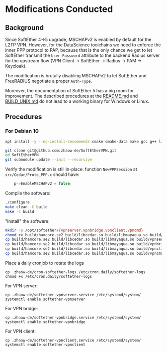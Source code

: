 # Modifications Conducted

## Background

Since SoftEther 4->5 upgrade, MSCHAPv2 is enabled by default for the L2TP VPN. However, for the DataScience toolchains
we need to enforce the inner PPP protocol to PAP, because that is the only chance we get to let SoftEther transmit the
`User-Password` attribute to the backend Radius server for the upstream flow (VPN Client -> SoftEther -> Radius -> PAM -> Keycloak).

The modification is brutally disabling MSCHAPv2 to let SoftEther and FreeRADIUS negotiate a proper `Auth-Type`.

Moreover, the documentation of SoftEther 5 has a big room for improvement. The described procedures at the [README.md](../README.md)
and [BUILD_UNIX.md](../src/BUILD_UNIX.md) do not lead to a working binary for Windows or Linux.

## Procedures

### For Debian 10

```bash
apt install -y --no-install-recommends cmake cmake-data make gcc g++ libncurses5-dev libssl-dev libsodium-dev libreadline-dev zlib1g-dev pkg-config

git clone git@github.com:zhaow-de/SoftEtherVPN.git
cd SoftEtherVPN
git submodule update --init --recursive
```

Verify the modification is still in-place:
function `NewPPPSession` at `src/Cedar/Proto_PPP.c` should have:
```c
    p->EnableMSCHAPv2 = false;
```

Compile the software:
```bash
./configure
make clean -C build
make -C build
```

"Install" the software:
```bash
mkdir -p /opt/softether/{vpnserver,vpnbridge,vpnclient,vpncmd}
chmod +x build/hamcore.se2 build/libcedar.so build/libmayaqua.so build/vpnserver build/vpnbridge build/vpnclient build/vpncmd
cp build/hamcore.se2 build/libcedar.so build/libmayaqua.so build/vpnserver /opt/softether/vpnserver/
cp build/hamcore.se2 build/libcedar.so build/libmayaqua.so build/vpnbridge /opt/softether/vpnbridge/
cp build/hamcore.se2 build/libcedar.so build/libmayaqua.so build/vpnclient /opt/softether/vpnclient/
cp build/hamcore.se2 build/libcedar.so build/libmayaqua.so build/vpncmd /opt/softether/vpncmd/
```

Place a daily cronjob to rotate the logs
```shell
cp .zhaow-de/cron-softether-logs /etc/cron.daily/softether-logs
chmod +x /etc/cron.daily/softether-logs
```

For VPN server:
```shell
cp .zhaow-de/softether-vpnserver.service /etc/systemd/system/
systemctl enable softether-vpnserver
```

For VPN bridge:
```shell
cp .zhaow-de/softether-vpnbridge.service /etc/systemd/system/
systemctl enable softether-vpnbridge
```

For VPN client:
```shell
cp .zhaow-de/softether-vpnclient.service /etc/systemd/system/
systemctl enable softether-vpnclient
```
